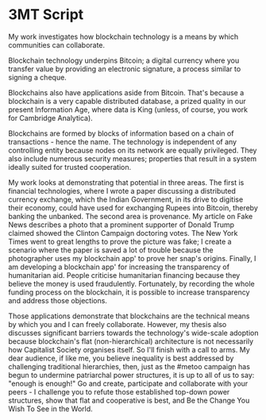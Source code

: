 # 3MT Script

My work investigates how blockchain technology is a means by which communities can collaborate.

Blockchain technology underpins Bitcoin; a digital currency where you transfer value by providing an electronic signature, a process similar to signing a cheque.

Blockchains also have applications aside from Bitcoin. That's because a blockchain is a very capable distributed database, a prized quality in our present Information Age, where data is King (unless, of course, you work for Cambridge Analytica).

Blockchains are formed by blocks of information based on a chain of transactions - hence the name. The technology is independent of any controlling entity because nodes on its network are equally privileged. They also include numerous security measures; properties that result in a system ideally suited for trusted cooperation.

My work looks at demonstrating that potential in three areas. The first is financial technologies, where I wrote a paper discussing a distributed currency exchange, which the Indian Government, in its drive to digitise their economy, could have used for exchanging Rupees into Bitcoin, thereby banking the unbanked. The second area is provenance. My article on Fake News describes a photo that a prominent supporter of Donald Trump claimed showed the Clinton Campaign doctoring votes. The New York Times went to great lengths to prove the picture was fake; I create a scenario where the paper is saved a lot of trouble because the photographer uses my blockchain app' to prove her snap's origins. Finally, I am developing a blockchain app' for increasing the transparency of humanitarian aid. People criticise humanitarian financing because they believe the money is used fraudulently. Fortunately, by recording the whole funding process on the blockchain, it is possible to increase transparency and address those objections.

Those applications demonstrate that blockchains are the technical means by which you and I can freely collaborate. However, my thesis also discusses significant barriers towards the technology's wide-scale adoption because blockchain's flat (non-hierarchical) architecture is not necessarily how Capitalist Society organises itself. So I'll finish with a call to arms. My dear audience, if like me, you believe inequality is best addressed by challenging traditional hierarchies, then, just as the #metoo campaign has begun to undermine patriarchal power structures, it is up to all of us to say: "enough is enough!" Go and create, participate and collaborate with your peers - I challenge you to refute those established top-down power structures, show that flat and cooperative is best, and Be the Change You Wish To See in the World.           
